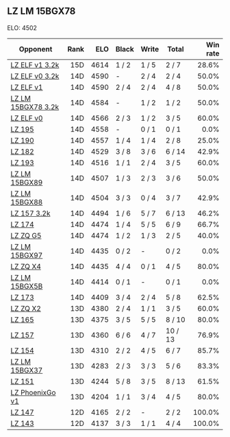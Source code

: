 ## LZ LM 15BGX78 ##

ELO: 4502

Opponent | Rank | ELO | Black | Write | Total | Win rate
---------|-----:|----:|-------|-------|-------|-------:
[LZ ELF v1 3.2k](LZ%20ELF%20v1%203.2k.md) | 15D | 4614 | 1 / 2 | 1 / 5 | 2 / 7 | 28.6%
[LZ ELF v0 3.2k](LZ%20ELF%20v0%203.2k.md) | 14D | 4590 | - | 2 / 4 | 2 / 4 | 50.0%
[LZ ELF v1](LZ%20ELF%20v1.md) | 14D | 4590 | 2 / 4 | 2 / 4 | 4 / 8 | 50.0%
[LZ LM 15BGX78 3.2k](LZ%20LM%2015BGX78%203.2k.md) | 14D | 4584 | - | 1 / 2 | 1 / 2 | 50.0%
[LZ ELF v0](LZ%20ELF%20v0.md) | 14D | 4566 | 2 / 3 | 1 / 2 | 3 / 5 | 60.0%
[LZ 195](LZ%20195.md) | 14D | 4558 | - | 0 / 1 | 0 / 1 | 0.0%
[LZ 190](LZ%20190.md) | 14D | 4557 | 1 / 4 | 1 / 4 | 2 / 8 | 25.0%
[LZ 182](LZ%20182.md) | 14D | 4529 | 3 / 8 | 3 / 6 | 6 / 14 | 42.9%
[LZ 193](LZ%20193.md) | 14D | 4516 | 1 / 1 | 2 / 4 | 3 / 5 | 60.0%
[LZ LM 15BGX89](LZ%20LM%2015BGX89.md) | 14D | 4507 | 1 / 3 | 2 / 3 | 3 / 6 | 50.0%
[LZ LM 15BGX88](LZ%20LM%2015BGX88.md) | 14D | 4504 | 3 / 3 | 0 / 4 | 3 / 7 | 42.9%
[LZ 157 3.2k](LZ%20157%203.2k.md) | 14D | 4494 | 1 / 6 | 5 / 7 | 6 / 13 | 46.2%
[LZ 174](LZ%20174.md) | 14D | 4474 | 1 / 4 | 5 / 5 | 6 / 9 | 66.7%
[LZ ZQ G5](LZ%20ZQ%20G5.md) | 14D | 4474 | 1 / 2 | 1 / 3 | 2 / 5 | 40.0%
[LZ LM 15BGX97](LZ%20LM%2015BGX97.md) | 14D | 4435 | 0 / 2 | - | 0 / 2 | 0.0%
[LZ ZQ X4](LZ%20ZQ%20X4.md) | 14D | 4435 | 4 / 4 | 0 / 1 | 4 / 5 | 80.0%
[LZ LM 15BGX5B](LZ%20LM%2015BGX5B.md) | 14D | 4414 | 0 / 1 | - | 0 / 1 | 0.0%
[LZ 173](LZ%20173.md) | 14D | 4409 | 3 / 4 | 2 / 4 | 5 / 8 | 62.5%
[LZ ZQ X2](LZ%20ZQ%20X2.md) | 13D | 4380 | 2 / 4 | 1 / 1 | 3 / 5 | 60.0%
[LZ 165](LZ%20165.md) | 13D | 4375 | 3 / 5 | 5 / 5 | 8 / 10 | 80.0%
[LZ 157](LZ%20157.md) | 13D | 4360 | 6 / 6 | 4 / 7 | 10 / 13 | 76.9%
[LZ 154](LZ%20154.md) | 13D | 4310 | 2 / 2 | 4 / 5 | 6 / 7 | 85.7%
[LZ LM 15BGX37](LZ%20LM%2015BGX37.md) | 13D | 4283 | 2 / 3 | 3 / 3 | 5 / 6 | 83.3%
[LZ 151](LZ%20151.md) | 13D | 4244 | 5 / 8 | 3 / 5 | 8 / 13 | 61.5%
[LZ PhoenixGo v1](LZ%20PhoenixGo%20v1.md) | 13D | 4204 | 1 / 1 | 3 / 4 | 4 / 5 | 80.0%
[LZ 147](LZ%20147.md) | 12D | 4165 | 2 / 2 | - | 2 / 2 | 100.0%
[LZ 143](LZ%20143.md) | 12D | 4137 | 3 / 3 | 1 / 1 | 4 / 4 | 100.0%
